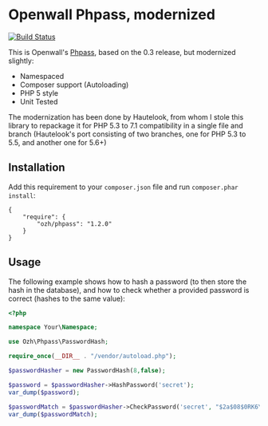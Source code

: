 Openwall Phpass, modernized
===========================

[![Build Status](https://secure.travis-ci.org/ozh/phpass.png?branch=master)](http://travis-ci.org/ozh/phpass)

This is Openwall's [Phpass](http://openwall.com/phpass/), based on the 0.3 release, but modernized slightly:

- Namespaced
- Composer support (Autoloading)
- PHP 5 style
- Unit Tested

The modernization has been done by Hautelook, from whom I stole this library to repackage it for PHP 5.3 to 7.1 compatibility in a single file and branch (Hautelook's port consisting of two branches, one for PHP 5.3 to 5.5, and another one for 5.6+)

## Installation ##

Add this requirement to your `composer.json` file and run `composer.phar install`:

    {
        "require": {
            "ozh/phpass": "1.2.0"
        }
    }

## Usage ##

The following example shows how to hash a password (to then store the hash in the database), and how to check whether a provided password is correct (hashes to the same value):

``` php
<?php

namespace Your\Namespace;

use Ozh\Phpass\PasswordHash;

require_once(__DIR__ . "/vendor/autoload.php");

$passwordHasher = new PasswordHash(8,false);

$password = $passwordHasher->HashPassword('secret');
var_dump($password);

$passwordMatch = $passwordHasher->CheckPassword('secret', "$2a$08$0RK6Yw6j9kSIXrrEOc3dwuDPQuT78HgR0S3/ghOFDEpOGpOkARoSu");
var_dump($passwordMatch);

